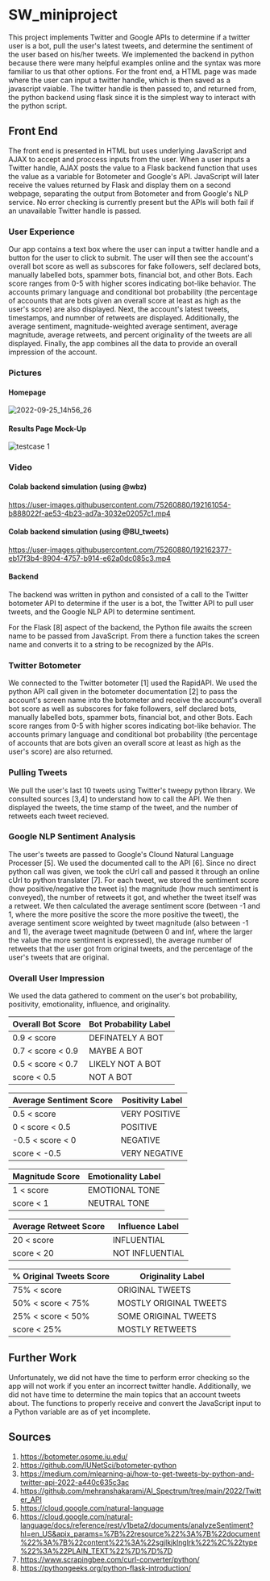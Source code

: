 # SW_miniproject
This project implements Twitter and Google APIs to determine if a twitter user is a bot, pull the user's latest tweets, and determine the sentiment of the user based on his/her tweets. We implemented the backend in python because there were many helpful examples online and the syntax was more familiar to us that other options. For the front end, a HTML page was made where the user can input a twitter handle, which is then saved as a javascript vaiable. The twitter handle is then passed to, and returned from, the python backend using flask since it is the simplest way to interact with the python script.

## Front End
The front end is presented in HTML but uses underlying JavaScript and AJAX to accept and proccess inputs from the user. When a user inputs a Twitter handle, AJAX posts the value to a Flask backend function that uses the value as a variable for Botometer and Google's API. JavaScript will later receive the values returned by Flask and display them on a second webpage, separating the output from Botometer and from Google's NLP service. No error checking is currently present but the APIs will both fail if an unavailable Twitter handle is passed.

### User Experience
Our app contains a text box where the user can input a twitter handle and a button for the user to click to submit. The user will then see the account's overall bot score as well as subscores for fake followers, self declared bots, manually labelled bots, spammer bots, financial bot, and other Bots. Each score ranges from 0-5 with higher scores indicating bot-like behavior. The accounts primary language and conditional bot probability (the percentage of accounts that are bots given an overall score at least as high as the user's score) are also displayed. Next, the account's latest tweets, timestamps, and numnber of retweets are displayed. Additionally, the average sentiment, magnitude-weighted average sentiment, average magnitude, average retweets, and percent originality of the tweets are all displayed. Finally, the app combines all the data to provide an overall impression of the account.

### Pictures
#### Homepage
![2022-09-25_14h56_26](https://user-images.githubusercontent.com/75260880/192160521-846e64c6-2ac3-42be-ab1a-6280d5c193ae.png)

#### Results Page Mock-Up
![testcase 1](https://user-images.githubusercontent.com/75260880/192161595-4a4d9df5-8b58-47ce-8d76-2715092a519e.png)

### Video
#### Colab backend simulation (using @wbz)
https://user-images.githubusercontent.com/75260880/192161054-b888022f-ae53-4b23-ad7a-3032e02057c1.mp4

#### Colab backend simulation (using @BU_tweets)
https://user-images.githubusercontent.com/75260880/192162377-eb17f3b4-8904-4757-b914-e62a0dc085c3.mp4

#### Backend
The backend was written in python and consisted of a call to the Twitter botometer API to determine if the user is a bot, the Twitter API to pull user tweets, and the Google NLP API to determine sentiment.

For the Flask [8] aspect of the backend, the Python file awaits the screen name to be passed from JavaScript. From there a function takes the screen name and converts it to a string to be recognized by the APIs.

### Twitter Botometer
We connected to the Twitter botometer [1] used the RapidAPI. We used the python API call given in the botometer documentation [2] to pass the account's screen name into the botometer and receive the account's overall bot score as well as subscores for fake followers, self declared bots, manually labelled bots, spammer bots, financial bot, and other Bots. Each score ranges from 0-5 with higher scores indicating bot-like behavior. The accounts primary language and conditional bot probability (the percentage of accounts that are bots given an overall score at least as high as the user's score) are also returned.

### Pulling Tweets
We pull the user's last 10 tweets using Twitter's tweepy python library. We consulted sources [3,4] to understand how to call the API. We then displayed the tweets, the time stamp of the tweet, and the number of retweets each tweet recieved.

### Google NLP Sentiment Analysis
The user's tweets are passed to Google's Clound Natural Language Processer [5]. We used the documented call to the API [6]. Since no direct python call was given, we took the cUrl call and passed it through an online cUrl to python translater [7]. For each tweet, we stored the sentiment score (how positive/negative the tweet is) the magnitude (how much sentiment is conveyed), the number of retweets it got, and whether the tweet itself was a retweet. We then calculated the average sentiment score (between -1 and 1, where the more positive the score the more positive the tweet), the average sentiment score weighted by tweet magnitude (also between -1 and 1), the average tweet magnitude (between 0 and inf, where the larger the value the more sentiment is expressed), the average number of retweets that the user got from original tweets, and the percentage of the user's tweets that are original. 

### Overall User Impression
We used the data gathered to comment on the user's bot probability, positivity, emotionality, influence, and originality.

| Overall Bot Score | Bot Probability Label |
|-------------------|-----------------------|
| 0.9 < score       | DEFINATELY A BOT      |
| 0.7 < score < 0.9 | MAYBE A BOT           |
| 0.5 < score < 0.7 | LIKELY NOT A BOT      |
|       score < 0.5 | NOT A BOT             |

| Average Sentiment Score | Positivity Label |
|-------------------------|------------------|
|  0.5 < score            | VERY POSITIVE    |
|    0 < score <  0.5     | POSITIVE         |
| -0.5 < score <  0       | NEGATIVE         |
|        score < -0.5     | VERY NEGATIVE    |

| Magnitude Score | Emotionality Label |
|-----------------|--------------------|
| 1 < score       | EMOTIONAL TONE     |
|     score < 1   | NEUTRAL TONE       |

| Average Retweet Score | Influence Label |
|-----------------------|-----------------|
| 20 < score            | INFLUENTIAL     |
|     score < 20        | NOT INFLUENTIAL |

| % Original Tweets Score | Originality Label      |
|-------------------------|------------------------|
| 75% < score             | ORIGINAL TWEETS        |
| 50% < score < 75%       | MOSTLY ORIGINAL TWEETS |
| 25% < score < 50%       | SOME ORIGINAL TWEETS   |
|       score < 25%       | MOSTLY RETWEETS        |

## Further Work
Unfortunately, we did not have the time to perform error checking so the app will not work if you enter an incorrect twitter handle. Additionally, we did not have time to determine the main topics that an account tweets about.
The functions to properly receive and convert the JavaScript input to a Python variable are as of yet incomplete.

## Sources
1. https://botometer.osome.iu.edu/
2. https://github.com/IUNetSci/botometer-python
3. https://medium.com/mlearning-ai/how-to-get-tweets-by-python-and-twitter-api-2022-a440c635c3ac
4. https://github.com/mehranshakarami/AI_Spectrum/tree/main/2022/Twitter_API
5. https://cloud.google.com/natural-language
6. https://cloud.google.com/natural-language/docs/reference/rest/v1beta2/documents/analyzeSentiment?hl=en_US&apix_params=%7B%22resource%22%3A%7B%22document%22%3A%7B%22content%22%3A%22sgjlkjklnglrk%22%2C%22type%22%3A%22PLAIN_TEXT%22%7D%7D%7D
7. https://www.scrapingbee.com/curl-converter/python/
8. https://pythongeeks.org/python-flask-introduction/
